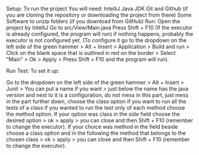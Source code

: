 Setup:
    To run the project You will need:
IntelliJ
Java JDK
Git and Github (if you are cloning the repository or downloading the project from there)
Some Software to unzip folders (if you download from GitHub)
Run:
Open the project by IntelliJ
Go to src/View/Main.java
Press Shift + F10 
(If the executor is already configured, the program will run)
    	if nothing happens, probably the executor is not configured yet.
 	(To configure it go to the dropdown on the left side of the green hammer > Alt + Insert > Application > Build and run > Click on the blank space that is outlined in red on the border > Select "Main" > Ok > Apply > Press Shift + F10 and the program will run).
    
Run Test:
    To set it up:
 
  Go to the dropdown on the left side of the green hammer > Alt + Insert > Junit > You can put a name if you want >
  just below the name has the java version and next to it is a configuration, do not mess in this part,
  just mess in the part further down, choose the class option if you want to run all the tests of a class
  if you wanted to run the test only of each method choose the method option. If your option was class in the side
  field choose the desired option > ok > apply > you can close and then Shift + F10 (remember to change the executor).
  If your choice was method in the field beside choose a class option and in the following the method that belongs to the chosen class >
  ok > apply > you can close and then Shift + F10 (remember to change the executor).
